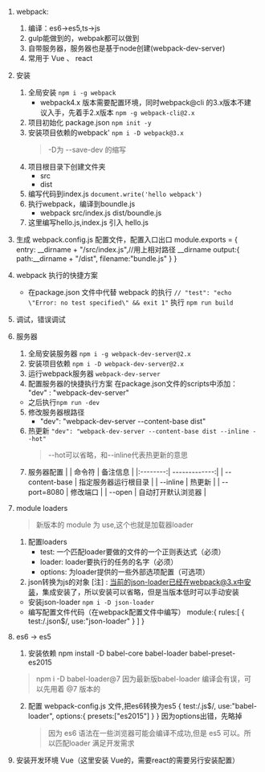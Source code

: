 1. webpack:
    1. 编译：es6->es5,ts->js
    2. gulp能做到的，webpak都可以做到
    3. 自带服务器，服务器也是基于node创建(webpack-dev-server)
    4. 常用于 Vue 、 react

2. 安装
    1. 全局安装 
        ```npm i -g webpack```
        - webpack4.x 版本需要配置环境，同时webpack@cli 的3.x版本不建议入手，先着手2.x版本 
        ```npm -g webpack-cli@2.x```
    2. 项目初始化 package.json 
        ```npm init -y```
    3. 安装项目依赖的webpack'
        ```npm i -D webpack@3.x``` 
        >-D为 --save-dev 的缩写
    4. 项目根目录下创建文件夹
        - src 
        - dist
    5. 编写代码到index.js
        ```document.write('hello webpack')```
    6. 执行webpack，编译到boundle.js
        - webpack src/index.js dist/boundle.js
    7. 这里编写hello.js,index.js 引入 hello.js


3. 生成 webpack.config.js 配置文件，配置入口出口
    module.exports = {
    entry: __dirname + "/src/index.js",//用上相对路径 __dirname
    output:{
        path:__dirname + "/dist",
        filename:"bundle.js"
    }
  }

4. webpack 执行的快捷方案
    - 在package.json 文件中代替 webpack 的执行
    ```// "test": "echo \"Error: no test specified\" && exit 1"```
    执行 ```npm run build```

5. 调试，错误调试

6. 服务器
    1. 全局安装服务器
    ```npm i -g webpack-dev-server@2.x```
    2. 安装项目依赖
    ```npm i -D webpack-dev-server@2.x```
    3. 运行webpack服务器
    ```webpack-dev-server```
    4. 配置服务器的快捷执行方案
     在package.json文件的scripts中添加： "dev" : "webpack-dev-server" 
     - 之后执行```npm run -dev```
    5. 修改服务器根路径
        - "dev": "webpack-dev-server --content-base dist"
    6. 热更新
        ```"dev": "webpack-dev-server --content-base dist --inline --hot"```
        > --hot可以省略，和--inline代表热更新的意思
    7. 服务器配置
        | | 命令符 | 备注信息      |
        |:--------:| -------------:|
        | --content-base | 指定服务器运行根目录 |
        | --inline | 热更新 |
        | --port=8080 | 修改端口 |
        | --open | 自动打开默认浏览器 |
7. module
    loaders
    >新版本的 module 为 use,这个也就是加载器loader
    1. 配置loaders
        - test: 一个匹配loader要做的文件的一个正则表达式（必须）
        - loader: loader要执行的任务的名字（必须）
        - options: 为loader提供的一些外部选项配置（可选项）
    2. json转换为js的对象
        [注] : 当前的json-loader已经在webpack@3.x中安装，集成安装了，所以安装可以省略，但是当版本低时可以手动安装
     - 安装json-loader ```npm i -D json-loader```
     - 编写配置文件代码（在webpack配置文件中编写）
        module:{
            rules:[
                {
                    test:/\.json$/,
                    use:"json-loader"
                }
            ]
        }
        
8. es6 -> es5
    1. 安装依赖
    npm install -D babel-core babel-loader babel-preset-es2015
    > npm i -D babel-loader@7  因为最新版babel-loader 编译会有误，可以先用着 @7 版本的
    2. 配置 webpack-config.js 文件,把es6转换为es5
        {  test:/\.js$/,  use:"babel-loader",  options:{ presets:["es2015"] } }
        因为options出错，先略掉
        > 因为 es6 语法在一些浏览器可能会编译不成功,但是 es5 可以。所以匹配loader 满足开发需求

9. 安装开发环境 Vue（这里安装 Vue的，需要react的需要另行安装配置）





